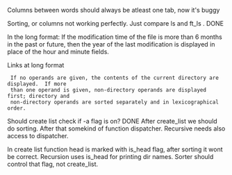 Columns between words should always be atleast one tab, now it's buggy

Sorting, or columns not working perfectly. Just compare ls and ft_ls . DONE

In the long format:      If the modification time of the file is more than 6 months in the past or future, then
     the year of the last modification is displayed in place of the hour and minute fields.

Links at long format

     If no operands are given, the contents of the current directory are displayed.  If more
     than one operand is given, non-directory operands are displayed first; directory and
     non-directory operands are sorted separately and in lexicographical order.

Should create list check if -a flag is on? DONE 
After create_list we should do sorting. After that somekind of function dispatcher. Recursive needs also access to dispatcher. 


In create list function head is marked with is_head flag, after sorting it wont be correct. Recursion uses is_head for printing dir names. Sorter should control that flag, not create_list.
